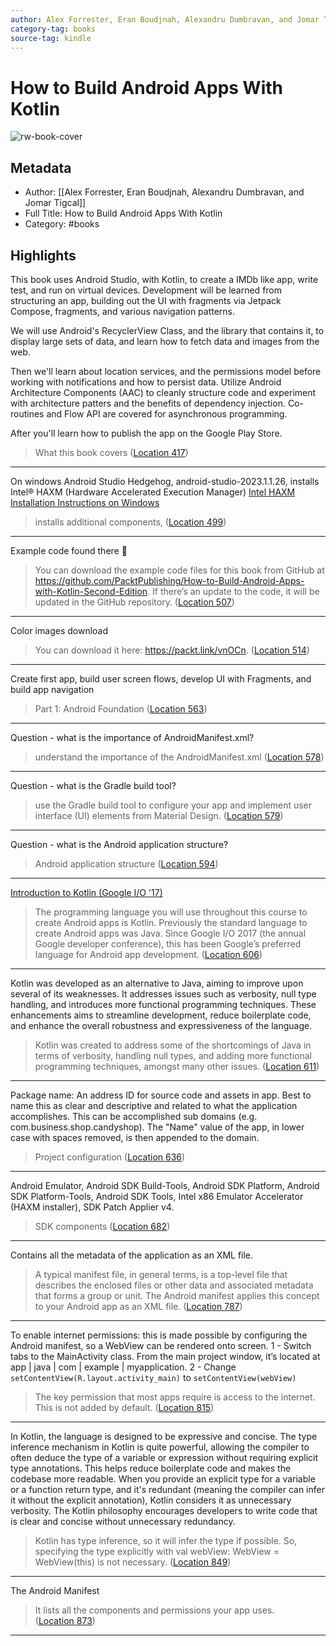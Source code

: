 ```yaml
---
author: Alex Forrester, Eran Boudjnah, Alexandru Dumbravan, and Jomar Tigcal
category-tag: books
source-tag: kindle
---
```


# How to Build Android Apps With Kotlin

![rw-book-cover](https://m.media-amazon.com/images/I/816f9tBDLbL._SY160.jpg)

## Metadata

- Author: [[Alex Forrester, Eran Boudjnah, Alexandru Dumbravan, and Jomar Tigcal]]
- Full Title: How to Build Android Apps With Kotlin
- Category: #books

## Highlights

This book uses Android Studio, with Kotlin, to create a IMDb like app, write test, and run on virtual devices. Development will be learned from structuring an app, building out the UI with fragments via Jetpack Compose, fragments, and various navigation patterns.

We will use Android's RecyclerView Class, and the library that contains it, to display large sets of data, and learn how to fetch data and images from the web.

Then we'll learn about location services, and the permissions model before working with notifications and how to persist data. Utilize Android Architecture Components (AAC) to cleanly structure code and experiment with architecture patters and the benefits of dependency injection. Co-routines and Flow API are covered for asynchronous programming.

After you'll learn how to publish the app on the Google Play Store.

> What this book covers ([Location 417](https://readwise.io/to_kindle?action=open&asin=B0BVZX4JHS&location=417))

---

On windows Android Studio Hedgehog, android-studio-2023.1.1.26, installs Intel® HAXM (Hardware Accelerated Execution Manager)
[Intel HAXM Installation Instructions on Windows](https://github.com/intel/haxm/wiki/Installation-Instructions-on-Windows)

> installs additional components, ([Location 499](https://readwise.io/to_kindle?action=open&asin=B0BVZX4JHS&location=499))

---

Example code found there 🙂

> You can download the example code files for this book from GitHub at <https://github.com/PacktPublishing/How-to-Build-Android-Apps-with-Kotlin-Second-Edition>. If there’s an update to the code, it will be updated in the GitHub repository. ([Location 507](https://readwise.io/to_kindle?action=open&asin=B0BVZX4JHS&location=507))

---

Color images download

> You can download it here: <https://packt.link/vnOCn>. ([Location 514](https://readwise.io/to_kindle?action=open&asin=B0BVZX4JHS&location=514))

---

Create first app, build user screen flows, develop UI with Fragments, and build app navigation

> Part 1: Android Foundation ([Location 563](https://readwise.io/to_kindle?action=open&asin=B0BVZX4JHS&location=563))

---

Question - what is the importance of AndroidManifest.xml?

> understand the importance of the AndroidManifest.xml ([Location 578](https://readwise.io/to_kindle?action=open&asin=B0BVZX4JHS&location=578))

---

Question - what is the Gradle build tool?

> use the Gradle build tool to configure your app and implement user interface (UI) elements from Material Design. ([Location 579](https://readwise.io/to_kindle?action=open&asin=B0BVZX4JHS&location=579))

---

Question - what is the Android application structure?

> Android application structure ([Location 594](https://readwise.io/to_kindle?action=open&asin=B0BVZX4JHS&location=594))

---

[Introduction to Kotlin (Google I/O '17)](https://www.youtube.com/watch?v=X1RVYt2QKQE&ab_channel=AndroidDevelopers)

> The programming language you will use throughout this course to create Android apps is Kotlin. Previously the standard language to create Android apps was Java. Since Google I/O 2017 (the annual Google developer conference), this has been Google’s preferred language for Android app development. ([Location 606](https://readwise.io/to_kindle?action=open&asin=B0BVZX4JHS&location=606))

---

Kotlin was developed as an alternative to Java, aiming to improve upon several of its weaknesses. It addresses issues such as verbosity, null type handling, and introduces more functional programming techniques. These enhancements aims to streamline development, reduce boilerplate code, and enhance the overall robustness and expressiveness of the language.

> Kotlin was created to address some of the shortcomings of Java in terms of verbosity, handling null types, and adding more functional programming techniques, amongst many other issues. ([Location 611](https://readwise.io/to_kindle?action=open&asin=B0BVZX4JHS&location=611))

---

Package name: An address ID for source code and assets in app. Best to name this as clear and descriptive and related to what the application accomplishes. This can be accomplished sub domains (e.g. com.business.shop.candyshop). The "Name" value of the app, in lower case with spaces removed, is then appended to the domain.

> Project configuration ([Location 636](https://readwise.io/to_kindle?action=open&asin=B0BVZX4JHS&location=636))

---

Android Emulator, Android SDK Build-Tools, Android SDK Platform, Android SDK Platform-Tools, Android SDK Tools, Intel x86 Emulator Accelerator (HAXM installer), SDK Patch Applier v4.

> SDK components ([Location 682](https://readwise.io/to_kindle?action=open&asin=B0BVZX4JHS&location=682))

---

Contains all the metadata of the application as an XML file.

> A typical manifest file, in general terms, is a top-level file that describes the enclosed files or other data and associated metadata that forms a group or unit. The Android manifest applies this concept to your Android app as an XML file. ([Location 787](https://readwise.io/to_kindle?action=open&asin=B0BVZX4JHS&location=787))

---

To enable internet permissions: this is made possible by configuring the Android manifest, so a WebView can be rendered onto screen.
1 - Switch tabs to the MainActivity class. From the main project window, it’s located at app | java | com | example | myapplication.
2 - Change `setContentView(R.layout.activity_main)` to `setContentView(webView)`

> The key permission that most apps require is access to the internet. This is not added by default. ([Location 815](https://readwise.io/to_kindle?action=open&asin=B0BVZX4JHS&location=815))

---

In Kotlin, the language is designed to be expressive and concise. The type inference mechanism in Kotlin is quite powerful, allowing the compiler to often deduce the type of a variable or expression without requiring explicit type annotations. This helps reduce boilerplate code and makes the codebase more readable.
When you provide an explicit type for a variable or a function return type, and it's redundant (meaning the compiler can infer it without the explicit annotation), Kotlin considers it as unnecessary verbosity. The Kotlin philosophy encourages developers to write code that is clear and concise without unnecessary redundancy.

> Kotlin has type inference, so it will infer the type if possible. So, specifying the type explicitly with val webView: WebView = WebView(this) is not necessary. ([Location 849](https://readwise.io/to_kindle?action=open&asin=B0BVZX4JHS&location=849))

---

The Android Manifest

> It lists all the components and permissions your app uses. ([Location 873](https://readwise.io/to_kindle?action=open&asin=B0BVZX4JHS&location=873))

---
